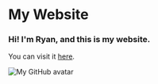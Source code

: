 # My Website
### Hi! I'm Ryan, and this is my website.
You can visit it [here](https://onlinePB.github.io/).

![My GitHub avatar](https://github.com/onlinePB.png)

